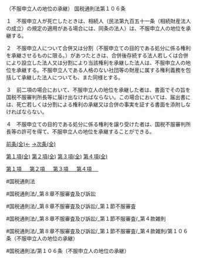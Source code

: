 （不服申立人の地位の承継）
国税通則法第１０６条

１　不服申立人が死亡したときは、相続人（民法第九百五十一条（相続財産法人の成立）の規定の適用がある場合には、同条の法人）は、不服申立人の地位を承継する。

２　不服申立人について合併又は分割（不服申立ての目的である処分に係る権利を承継させるものに限る。）があつたときは、合併後存続する法人若しくは合併により設立した法人又は分割により当該権利を承継した法人は、不服申立人の地位を承継する。不服申立人である人格のない社団等の財産に属する権利義務を包括して承継した法人についても、また同様とする。

３　前二項の場合において、不服申立人の地位を承継した者は、書面でその旨を国税不服審判所長等に届け出なければならない。この場合においては、届出書には、死亡若しくは分割による権利の承継又は合併の事実を証する書面を添附しなければならない。

４　不服申立ての目的である処分に係る権利を譲り受けた者は、国税不服審判所長等の許可を得て、不服申立人の地位を承継することができる。

[前条(全)←](国税通則法＿＿＿＿＿第１０５条_.md)    [→次条(全)](国税通則法＿＿＿＿＿第１０７条_.md)

[第１項(全)](国税通則法＿＿＿＿＿第１０６条第１項_.md)  [第２項(全)](国税通則法＿＿＿＿＿第１０６条第２項_.md)  [第３項(全)](国税通則法＿＿＿＿＿第１０６条第３項_.md)  [第４項(全)](国税通則法＿＿＿＿＿第１０６条第４項_.md)  

[第１項 　 ](国税通則法＿＿＿＿＿第１０６条第１項.md)  [第２項 　 ](国税通則法＿＿＿＿＿第１０６条第２項.md)  [第３項 　 ](国税通則法＿＿＿＿＿第１０６条第３項.md)  [第４項 　 ](国税通則法＿＿＿＿＿第１０６条第４項.md)  

#国税通則法

#国税通則法/_第８章不服審査及び訴訟

#国税通則法/_第８章不服審査及び訴訟/_第１節不服審査

#国税通則法/_第８章不服審査及び訴訟/_第１節不服審査/_第４款雑則

#国税通則法/_第８章不服審査及び訴訟/_第１節不服審査/_第４款雑則/第１０６条（不服申立人の地位の承継）

#国税通則法/第１０６条（不服申立人の地位の承継）

